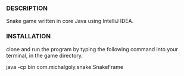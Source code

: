 ### DESCRIPTION
Snake game written in core Java using IntelliJ  IDEA.

### INSTALLATION
clone and run the program by typing the following command into your terminal, in the game directory. 

java -cp bin com.michalgoly.snake.SnakeFrame
